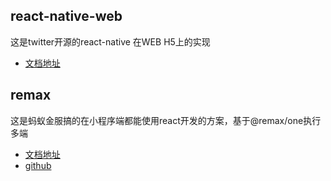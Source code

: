## react-native-web

这是twitter开源的react-native 在WEB H5上的实现

* [文档地址](https://necolas.github.io/react-native-web/docs/)


## remax

这是蚂蚁金服搞的在小程序端都能使用react开发的方案，基于@remax/one执行多端

* [文档地址](https://remaxjs.org/)
* [github](https://github.com/remaxjs/remax)
